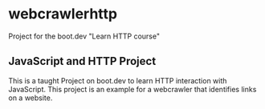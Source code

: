 # webcrawlerhttp
Project for the boot.dev "Learn HTTP course"

## JavaScript and HTTP Project
This is a taught Project on boot.dev to learn HTTP interaction with JavaScript. This project is an example for a webcrawler that identifies links on a website.
